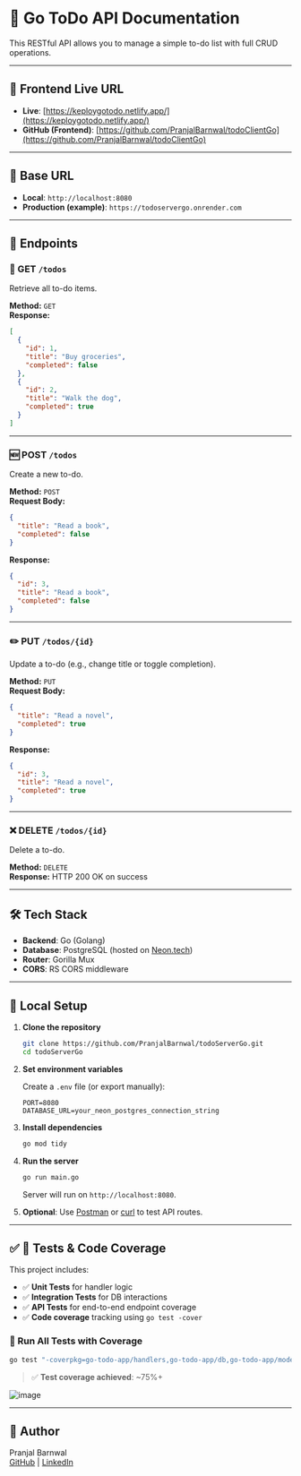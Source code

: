# 📘 Go ToDo API Documentation

This RESTful API allows you to manage a simple to-do list with full CRUD operations.

---

## 🔗 Frontend Live URL

- **Live**: [https://keploygotodo.netlify.app/](https://keploygotodo.netlify.app/)
- **GitHub (Frontend)**: [https://github.com/PranjalBarnwal/todoClientGo](https://github.com/PranjalBarnwal/todoClientGo)

---

## 🔗 Base URL

- **Local**: `http://localhost:8080`
- **Production (example)**: `https://todoservergo.onrender.com`

---

## 📄 Endpoints

### 📍 GET `/todos`

Retrieve all to-do items.

**Method:** `GET`  
**Response:**

```json
[
  {
    "id": 1,
    "title": "Buy groceries",
    "completed": false
  },
  {
    "id": 2,
    "title": "Walk the dog",
    "completed": true
  }
]
```

---

### 🆕 POST `/todos`

Create a new to-do.

**Method:** `POST`  
**Request Body:**

```json
{
  "title": "Read a book",
  "completed": false
}
```

**Response:**

```json
{
  "id": 3,
  "title": "Read a book",
  "completed": false
}
```

---

### ✏️ PUT `/todos/{id}`

Update a to-do (e.g., change title or toggle completion).

**Method:** `PUT`  
**Request Body:**

```json
{
  "title": "Read a novel",
  "completed": true
}
```

**Response:**

```json
{
  "id": 3,
  "title": "Read a novel",
  "completed": true
}
```

---

### ❌ DELETE `/todos/{id}`

Delete a to-do.

**Method:** `DELETE`  
**Response:** HTTP 200 OK on success

---

## 🛠️ Tech Stack

- **Backend**: Go (Golang)
- **Database**: PostgreSQL (hosted on [Neon.tech](https://neon.tech))
- **Router**: Gorilla Mux
- **CORS**: RS CORS middleware

---

## 🔧 Local Setup

1. **Clone the repository**

   ```bash
   git clone https://github.com/PranjalBarnwal/todoServerGo.git
   cd todoServerGo
   ```

2. **Set environment variables**

   Create a `.env` file (or export manually):

   ```env
   PORT=8080
   DATABASE_URL=your_neon_postgres_connection_string
   ```

3. **Install dependencies**

   ```bash
   go mod tidy
   ```

4. **Run the server**

   ```bash
   go run main.go
   ```

   Server will run on `http://localhost:8080`.

5. **Optional**: Use [Postman](https://www.postman.com/) or [curl](https://curl.se/) to test API routes.

---

## ✅ 🧪 Tests & Code Coverage

This project includes:

- ✅ **Unit Tests** for handler logic
- ✅ **Integration Tests** for DB interactions
- ✅ **API Tests** for end-to-end endpoint coverage
- ✅ **Code coverage** tracking using `go test -cover`

### 🔁 Run All Tests with Coverage

```bash
go test "-coverpkg=go-todo-app/handlers,go-todo-app/db,go-todo-app/models" ./tests/... -coverprofile=coverage.out
```

> ✅ **Test coverage achieved**: ~75%+

![image](https://github.com/user-attachments/assets/31f0e6f5-d914-4e92-a098-3bdd6f73672c)


---

## 👤 Author

Pranjal Barnwal  
[GitHub](https://github.com/pranjalbarnwal) | [LinkedIn](https://linkedin.com/in/pranjalbarnwal)
